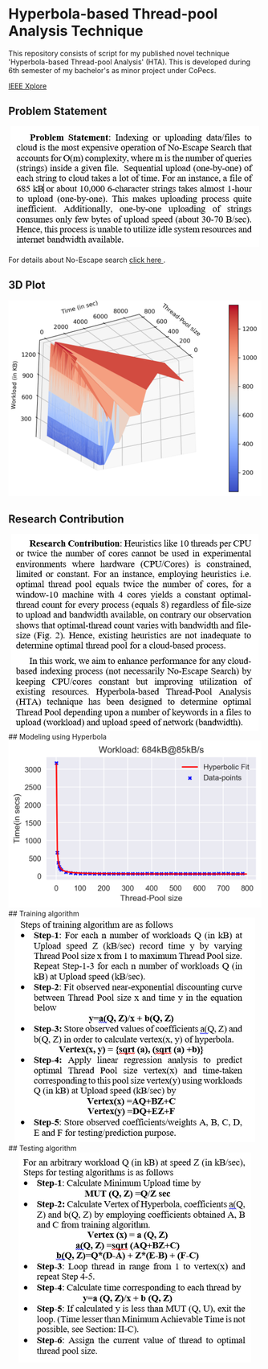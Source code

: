 
# Hyperbola-based Thread-pool Analysis Technique
This repository consists of script for my published novel technique 'Hyperbola-based Thread-pool Analysis' (HTA). This is developed during 6th semester of my bachelor's as minor project under CoPecs. 

<a href='https://ieeexplore.ieee.org/document/8530645/'>IEEE Xplore</a>


## Problem Statement
<center>
<img src="images/problem.PNG">
</center>

For details about No-Escape search <a href='https://ieeexplore.ieee.org/document/8284288' target='_blank'> click here </a>.

## 3D Plot
<center>
<img src="images/3d.png">
 </center>

## Research Contribution
<center>
<img src="images/reseach.PNG">
</center>
## Modeling using Hyperbola
<center>
<img src="images/HTA.png">
</center>
## Training algorithm
<center>
<img src="images/training.PNG">
</center>
## Testing algorithm
<center>
<img src="images/testing.PNG">
</center>
